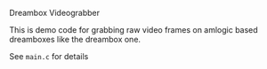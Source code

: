 Dreambox Videograbber

This is demo code for grabbing raw video frames on amlogic based dreamboxes like the dreambox one.

See `main.c` for details